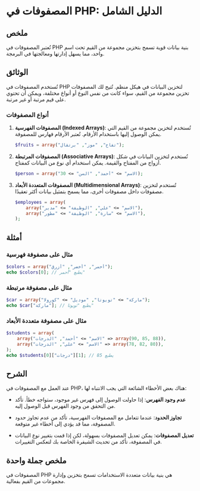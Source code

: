 <!--
Meta Description: # المصفوفات في PHP: الدليل الشامل ## ملخص تُعتبر المصفوفات في PHP بنية بيانات قوية تسمح بتخزين مجموعة من القيم تحت اسم واحد، مما يسهل إدارتها ومعالجته...
Meta Keywords: المصفوفات, array, php, الاسم, القيم
-->

# المصفوفات في PHP: الدليل الشامل

## ملخص
تُعتبر المصفوفات في PHP بنية بيانات قوية تسمح بتخزين مجموعة من القيم تحت اسم واحد، مما يسهل إدارتها ومعالجتها في البرمجة.

## الوثائق
تُستخدم المصفوفات في PHP لتخزين البيانات في هيكل منظم. تُتيح لك المصفوفات تخزين مجموعة من القيم، سواء كانت من نفس النوع أو أنواع مختلفة، ويمكن أن تحتوي على قيم مرتبة أو غير مرتبة.

### أنواع المصفوفات
1. **المصفوفات الفهرسية (Indexed Arrays)**: تُستخدم لتخزين مجموعة من القيم التي يمكن الوصول إليها باستخدام الأرقام. تُعتبر الأرقام فهارس للمصفوفة.
   
   ```php
   $fruits = array("تفاح", "موز", "برتقال");
   ```

2. **المصفوفات المرتبطة (Associative Arrays)**: تُستخدم لتخزين البيانات في شكل أزواج من المفتاح والقيمة. يمكن استخدام أي نوع من البيانات كمفتاح.

   ```php
   $person = array("الاسم" => "أحمد", "السن" => 30);
   ```

3. **المصفوفات المتعددة الأبعاد (Multidimensional Arrays)**: تُستخدم لتخزين مصفوفات داخل مصفوفات أخرى، مما يسمح بتمثيل بيانات أكثر تعقيدًا.

   ```php
   $employees = array(
       array("الاسم" => "علي", "الوظيفة" => "مدير"),
       array("الاسم" => "سارة", "الوظيفة" => "مطور"),
   );
   ```

## أمثلة
### مثال على مصفوفة فهرسية
```php
$colors = array("أحمر", "أخضر", "أزرق");
echo $colors[0]; // يطبع "أحمر"
```

### مثال على مصفوفة مرتبطة
```php
$car = array("ماركة" => "تويوتا", "موديل" => "كورولا");
echo $car["ماركة"]; // يطبع "تويوتا"
```

### مثال على مصفوفة متعددة الأبعاد
```php
$students = array(
    array("الاسم" => "أحمد", "الدرجات" => array(90, 85, 88)),
    array("الاسم" => "علي", "الدرجات" => array(78, 82, 80)),
);
echo $students[0]["درجات"][1]; // يطبع 85
```

## الشرح
عند العمل مع المصفوفات في PHP، هناك بعض الأخطاء الشائعة التي يجب الانتباه لها:

- **عدم وجود الفهرس**: إذا حاولت الوصول إلى فهرس غير موجود، ستواجه خطأ. تأكد من التحقق من وجود الفهرس قبل الوصول إليه.
  
- **تجاوز الحدود**: عندما تتعامل مع المصفوفات الفهرسية، تأكد من عدم تجاوز حدود المصفوفة، مما قد يؤدي إلى أخطاء غير متوقعة.

- **تعديل المصفوفات**: يمكن تعديل المصفوفات بسهولة، لكن إذا قمت بتغيير نوع البيانات في المصفوفة، تأكد من تحديث الشيفرة الخاصة بك لتعكس التغييرات.

## ملخص جملة واحدة
المصفوفات في PHP هي بنية بيانات متعددة الاستخدامات تسمح بتخزين وإدارة مجموعات من القيم بفعالية.